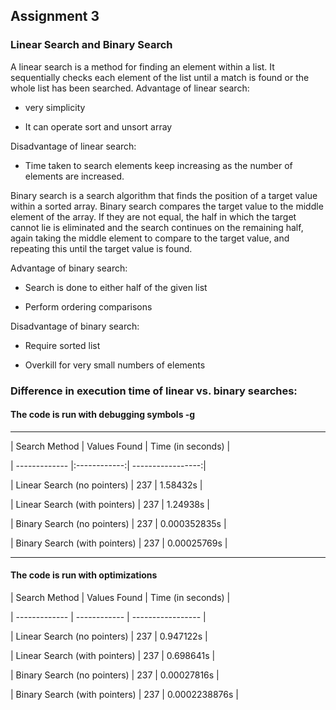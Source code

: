## Assignment 3

### Linear Search and Binary Search

A linear search is a method for finding an element within a list. It sequentially checks each element of the list until a match is found or the whole list has been searched.
Advantage of linear search:

- very simplicity

- It can operate sort and unsort array

Disadvantage of linear search:

- Time taken to search elements keep increasing as the number of elements are increased.


Binary search is a search algorithm that finds the position of a target value within a sorted array. 
Binary search compares the target value to the middle element of the array.
If they are not equal, the half in which the target cannot lie is eliminated and the search continues on the remaining half, again taking the middle element to compare to the target value, and repeating this until the target value is found.

Advantage of binary search:

- Search is done to either half of the given list

- Perform ordering comparisons

Disadvantage of binary search:

- Require sorted list

- Overkill for very small numbers of elements


### Difference in execution time of linear vs. binary searches:

#### The code is run with debugging symbols -g

---------------------------------------------------

| Search Method | Values Found | Time (in seconds) |

| ------------- |:------------:| -----------------:|

| Linear Search (no pointers) | 237 | 1.58432s |

| Linear Search (with pointers) | 237 | 1.24938s |

| Binary Search (no pointers) | 237 | 0.000352835s |

| Binary Search (with pointers) | 237 | 0.00025769s |

---------------------------------------------------

#### The code is run with optimizations

| Search Method | Values Found | Time (in seconds) |

| ------------- | ------------ | ----------------- |

| Linear Search (no pointers) | 237 | 0.947122s |

| Linear Search (with pointers) | 237 | 0.698641s |

| Binary Search (no pointers) | 237 | 0.00027816s |

| Binary Search (with pointers) | 237 | 0.0002238876s |


